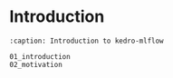 # Introduction

```{toctree}
:caption: Introduction to kedro-mlflow

01_introduction
02_motivation
```
